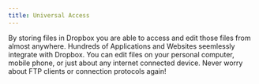 ```yaml
---
title: Universal Access
---
```

By storing files in Dropbox you are able to access and edit those files from almost anywhere. Hundreds of Applications and Websites seemlessly integrate with Dropbox. You can edit files on your personal computer, mobile phone, or just about any internet connected device. Never worry about FTP clients or connection protocols again!
